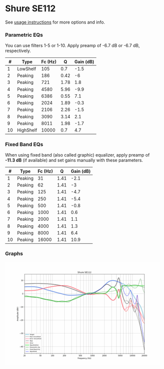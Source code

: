 # Shure SE112
See [usage instructions](https://github.com/jaakkopasanen/AutoEq#usage) for more options and info.

### Parametric EQs
You can use filters 1-5 or 1-10. Apply preamp of -6.7 dB or -6.7 dB, respectively.

|   # | Type      |   Fc (Hz) |    Q |   Gain (dB) |
|-----|-----------|-----------|------|-------------|
|   1 | LowShelf  |       105 | 0.7  |        -1.5 |
|   2 | Peaking   |       186 | 0.42 |        -6   |
|   3 | Peaking   |       721 | 1.78 |         1.8 |
|   4 | Peaking   |      4580 | 5.96 |        -9.9 |
|   5 | Peaking   |      6386 | 0.55 |         7.1 |
|   6 | Peaking   |      2024 | 1.89 |        -0.3 |
|   7 | Peaking   |      2106 | 2.26 |        -1.5 |
|   8 | Peaking   |      3090 | 3.14 |         2.1 |
|   9 | Peaking   |      8011 | 1.98 |        -1.7 |
|  10 | HighShelf |     10000 | 0.7  |         4.7 |

### Fixed Band EQs
When using fixed band (also called graphic) equalizer, apply preamp of **-11.3 dB** (if available) and set gains manually with these parameters.

|   # | Type    |   Fc (Hz) |    Q |   Gain (dB) |
|-----|---------|-----------|------|-------------|
|   1 | Peaking |        31 | 1.41 |        -2.1 |
|   2 | Peaking |        62 | 1.41 |        -3   |
|   3 | Peaking |       125 | 1.41 |        -4.7 |
|   4 | Peaking |       250 | 1.41 |        -5.4 |
|   5 | Peaking |       500 | 1.41 |        -0.8 |
|   6 | Peaking |      1000 | 1.41 |         0.6 |
|   7 | Peaking |      2000 | 1.41 |         1.1 |
|   8 | Peaking |      4000 | 1.41 |         1.3 |
|   9 | Peaking |      8000 | 1.41 |         6.4 |
|  10 | Peaking |     16000 | 1.41 |        10.9 |

### Graphs
![](./Shure%20SE112.png)
